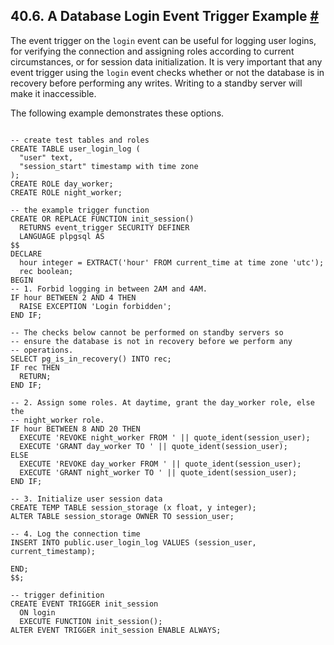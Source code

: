## 40.6. A Database Login Event Trigger Example [#](#EVENT-TRIGGER-DATABASE-LOGIN-EXAMPLE)

The event trigger on the `login` event can be useful for logging user logins, for verifying the connection and assigning roles according to current circumstances, or for session data initialization. It is very important that any event trigger using the `login` event checks whether or not the database is in recovery before performing any writes. Writing to a standby server will make it inaccessible.

The following example demonstrates these options.

```

-- create test tables and roles
CREATE TABLE user_login_log (
  "user" text,
  "session_start" timestamp with time zone
);
CREATE ROLE day_worker;
CREATE ROLE night_worker;

-- the example trigger function
CREATE OR REPLACE FUNCTION init_session()
  RETURNS event_trigger SECURITY DEFINER
  LANGUAGE plpgsql AS
$$
DECLARE
  hour integer = EXTRACT('hour' FROM current_time at time zone 'utc');
  rec boolean;
BEGIN
-- 1. Forbid logging in between 2AM and 4AM.
IF hour BETWEEN 2 AND 4 THEN
  RAISE EXCEPTION 'Login forbidden';
END IF;

-- The checks below cannot be performed on standby servers so
-- ensure the database is not in recovery before we perform any
-- operations.
SELECT pg_is_in_recovery() INTO rec;
IF rec THEN
  RETURN;
END IF;

-- 2. Assign some roles. At daytime, grant the day_worker role, else the
-- night_worker role.
IF hour BETWEEN 8 AND 20 THEN
  EXECUTE 'REVOKE night_worker FROM ' || quote_ident(session_user);
  EXECUTE 'GRANT day_worker TO ' || quote_ident(session_user);
ELSE
  EXECUTE 'REVOKE day_worker FROM ' || quote_ident(session_user);
  EXECUTE 'GRANT night_worker TO ' || quote_ident(session_user);
END IF;

-- 3. Initialize user session data
CREATE TEMP TABLE session_storage (x float, y integer);
ALTER TABLE session_storage OWNER TO session_user;

-- 4. Log the connection time
INSERT INTO public.user_login_log VALUES (session_user, current_timestamp);

END;
$$;

-- trigger definition
CREATE EVENT TRIGGER init_session
  ON login
  EXECUTE FUNCTION init_session();
ALTER EVENT TRIGGER init_session ENABLE ALWAYS;
```